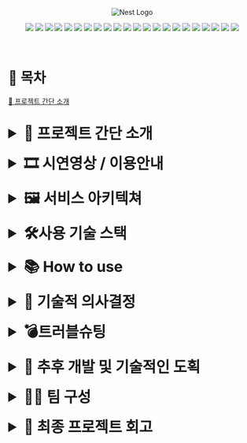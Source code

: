 <p align="center">
  <img src="https://postfiles.pstatic.net/MjAyNDAyMDFfOTcg/MDAxNzA2Nzc2MzgwODY5.o4trv2TkTycT-E_-bBYnlpI5-BPZeB0eMp7TdybUxPQg.PCetaFXlL-Jc8eieJ-OT13ooa7WEjBHDMpod1nfUxbog.PNG.dkdud530/gola.png?type=w966" width="200" alt="Nest Logo" />
</p>

<p align="center">
  <img  src="https://img.shields.io/badge/Node.js-339933?style=flat-square&logo=Node.js&logoColor=white">
  <img  src="https://img.shields.io/badge/NestJS-E0234E?style=flat-square&logo=NestJS&logoColor=white">
  <img  src="https://img.shields.io/badge/Typescript-3178c6?style=flat-square&logo=typescript&logoColor=white">
  <img src="https://img.shields.io/badge/TypeORM-FE3A2F?style=flat-square&logo=TypeORM&logoColor=white">
  <img src="https://img.shields.io/badge/Axios-5A29E4?style=flat-square&logo=Axios&logoColor=white">
  <img src="https://img.shields.io/badge/JWT-000000?style=flat-square&logo=JSON%20web%20tokens&logoColor=white">
  <img src="https://img.shields.io/badge/Puppeteer-40B5A4?style=flat-square&logo=Puppeteer&logoColor=white">
  <img src="https://img.shields.io/badge/Toss%20Payment-0055FF?style=flat-square&logo=Toss&logoColor=white">
  <img src="https://img.shields.io/badge/Google%20Login-4285F4?style=flat-square&logo=Google&logoColor=white">
  <img src="https://img.shields.io/badge/Naver%20Login-03C75A?style=flat-square&logo=Naver&logoColor=white">
  <img src="https://img.shields.io/badge/Kakao%20Login-FFCD00?style=flat-square&logo=Kakao&logoColor=white">
  <img src="https://img.shields.io/badge/Redis-DC382D?style=flat-square&logo=Redis&logoColor=white">
  <img src="https://img.shields.io/badge/Docker-2496ED?style=flat-square&logo=Docker&logoColor=white">
  <img src="https://img.shields.io/badge/GitHub_Actions-2088FF?style=flat-square&logo=GitHub-Actions&logoColor=white">
  <img src="https://img.shields.io/badge/JMeter-9CCA42?style=flat-square&logo=Apache%20JMeter&logoColor=white">
  <img src="https://img.shields.io/badge/Winston-FF6B6B?style=flat-square&logo=Winston&logoColor=white">
<img src="https://img.shields.io/badge/Elasticsearch-005571?style=flat-square&logo=Elasticsearch&logoColor=white">
<img src="https://img.shields.io/badge/Kibana-005571?style=flat-square&logo=Kibana&logoColor=white">
  <img src="https://img.shields.io/badge/EC2-FF9900?style=flat-square&logo=amazon-aws&logoColor=white">
  <img src="https://img.shields.io/badge/Load%20Balancer-FF9900?style=flat-square&logo=amazon-aws&logoColor=white">
  <img src="https://img.shields.io/badge/Route%2053-FF9900?style=flat-square&logo=amazon-aws&logoColor=white">
  <img src="https://img.shields.io/badge/AWS_S3-569A31?style=flat-square&logo=Amazon-S3&logoColor=white">
</p>
<br>

# 📜 목차

[👀 프로젝트 간단 소개](#👀-프로젝트-간단-소개)

<br>

<details>
  <summary style="font-size: 30px;"><strong>👀 프로젝트 간단 소개</strong></summary>

<img src="./readme/Untitled.png">

```
💡 10만원 기부하고 13만원 돌려받는 답례품들을 둘러보세요!

원한다면 기부하고 상품이 마음에 든다면 장바구니에 담고 구매해보세요!
```

### **✔️ 프로젝트 명** : gola(골라)

### **✔️ 소개**

- 한 줄 정리 : 고향사랑 기부 제도 답례품을 소개하고 상품이 괜찮아 **다시 구매하고싶은 사람들은 구매도 가능한 쇼핑몰**
  - [원본 고향사랑기부 공식 사이트 구경하기](https://www.ilovegohyang.go.kr/goods/index-main.html)

### **✔️** 프로젝트 주제 선택 배경

- 조회, 등록, 찜, 장바구니, 문의, 댓글, 결제, 배송, 셀러, 관리자 등 다양한 API를 기획, 구현해 볼 수 있는 키워드이기에 선택했습니다.
  <details>
      <summary>뜬금없이 고향사랑기부제?(정말 궁금하신 분만 눌러보세요)</summary>

  - 고향사랑기부제도는 20년전 일본이 **인구감소**와 **저성장시대**에 돌입했을 때 **지역소멸 완화**를 위해 시작한 제도입니다.
  - 1년차인 **2008년에 약 80억엔(현재기준 약 700억)정도** 기부금이 모였고 **20년쯤 뒤에는 약 8000억(약 7조) 수준**으로 성장했습니다.(100배성장)
  - 그리고 그 성장동력에는 **답례품 경쟁**으로 인한 소액기부의 비중이 큰 정도가 아니라 **대다수를 차지**했습니다.

  <div style="display:flex">
  <img src="./readme/Untitled 1.png" width="50%">
  <img src="./readme/Untitled 2.png" width="50%">
  </div>

  ```
  💡 그리고 보시다시피 대한민국의 인구감소, 저성장, 지역소멸 위기는 저때의 일본보다 더 절망적입니다.
  ```

  - 대한민국은 **2023년에 처음으로 이 제도를 도입**했으며 **`1년차를 약 650원의 성과로 마감`**했습니다.(잘 모르시는게 당연합니다)
  - 총액 650억에 52만 5천건이면 **1명당 평균 13만원을 기부한 셈**입니다. 즉, 일본과 같이 **답례품 위주의 소액기부 비중이 매우 높다는 것**을 의미합니다.

    <img src="./readme/Untitled 3.png">

  ```
  💡 이 제도는 점점 더 장려될 것이고, 시장이 커지고 관련 서비스들이 늘어날 가능성을 가지고 있다고 생각합니다.
  어느순간 모두 알게될 컨텐츠를 기반으로 한 유사 서비스를 미리 기획하고 경험해보는 것은 유의미하다고 생각했습니다.
  ```

  </details>

</details>

<br>

<details>
  <summary style="font-size: 30px;"><strong>🎞️ 시연영상 / 이용안내</strong></summary>
  
  ### 시연영상

[![YouTube 비디오](https://img.youtube.com/vi/3P4Wx0NaEwQ/0.jpg)](https://www.youtube.com/watch?v=3P4Wx0NaEwQ)

### 이용안내/체험하기

- [직접 체험하기](https://front.gosagi.com)
- [홈페이지 이용안내 바로가기](https://lanlanlooo.notion.site/1112584491d84cdfa087ae31424e8c9f)
</details>

<br>

<details>
  <summary style="font-size: 30px;"><strong>🖼️ 서비스 아키텍쳐</strong></summary>
  <img src="./readme/Untitled 4.png">
</details>

<br>

<details>
  <summary style="font-size: 30px;"><strong>🛠️사용 기술 스택</strong></summary>
  <table>
  <thead>
    <tr>
      <th>사용 기술</th>
      <th>도입 이유</th>
    </tr>
  </thead>
  <tbody>
    <tr>
      <td>NestJS</td>
      <td>기본 개발 언어로 모듈을 자동으로 생성하고 관리</td>
    </tr>
    <tr>
      <td>MySQL(aws rds)</td>
      <td>쇼핑몰 특성 상 데이터가 많고 cascade가 필요한 관계가 존재하기 때문에 관계형 데이터베이스인 mysql을 기본 dbms로 선택</td>
    </tr>
    <tr>
      <td>TypeORM</td>
      <td>typeorm으로 백엔드에서 sql을 처리</td>
    </tr>
    <tr>
      <td>Redis Cloud</td>
      <td>refresh 토큰이나 최근 본 상품 보기 등의 기능을 구현할 때 메인 DB에 계속 접근하고 내용을 쌓인 채로 두는 것보단 인덱싱이 빠르고 삭제 가능한 캐시 데이터를 사용할 수 있는 REDIS를 사용</td>
    </tr>
    <tr>
      <td>AWS S3</td>
      <td>이미지를 저장하기 위해 사용</td>
    </tr>
    <tr>
      <td>JWT</td>
      <td>로그인 시 jwt으로 사용자 인증을 관리하였고 role guard를 통해 몇몇 보안과 관련된 api는 관리자, 판매자만 접속할 수 있도록 인가를 구현</td>
    </tr>
    <tr>
      <td>Passport</td>
      <td>회원가입/소셜 로그인 기능 구현</td>
    </tr>
    <tr>
      <td>Toss API</td>
      <td>상품 결제 기능 구현</td>
    </tr>
    <tr>
      <td>Puppeteer</td>
      <td>데이터크롤링에는 동적 요소를 크롤링/스크래핑</td>
    </tr>
    <tr>
      <td>JMeter</td>
      <td>부하 테스트</td>
    </tr>
    <tr>
      <td>Docker</td>
      <td>팀원간의 일관성 있는 배포환경을 구축</td>
    </tr>
    <tr>
      <td>GitAction</td>
      <td>자동화된 CI/CD 프로세스 구현</td>
    </tr>
    <tr>
      <td>Winston</td>
      <td>로깅을 통해 사용자의 사용 패턴을 분석하고 에러 발생 시 즉각 대응</td>
    </tr>
    <tr>
      <td>ElasticSearch</td>
      <td>수집된 저장한 후 키바나와 연동</td>
    </tr>
    <tr>
      <td>Kibana</td>
      <td>로그를 시각화/분석</td>
    </tr>
  </tbody>
</table>
</details>

<br>

<details>
  <summary style="font-size: 30px;"><strong>📚 How to use</strong></summary>

  <details>
<summary style="font-size: 20px;"><strong>env</strong></summary>
<pre><code>  # Database
  DB_HOST = "DB URL"
  DB_PORT = "DB PROT"
  DB_USERNAME = "DB USERNAME"
  DB_PASSWORD = "DB PASSWORD"
  DB_NAME = "DB NAME"
  DB_SYNC = true
  PORT = 3000<br>
  # JWT Secret Key
  JWT_SECRET_KEY=""<br>
  # Redis Cloud
  REDIS_HOST = "DB URL"
  REDIS_PORT = "DB PORT"
  REDIS_USERNAME = "DB USERNAME"
  REDIS_PASSWORD = "DB PASSWORD"<br>
  # Kakao Auth
  KAKAO_KEY = ""
  KAKAO_CLIENT_SECRET = ""
  KAKAO_REDIRECT = ""# Naver Auth
  NAVER_CLIENT_ID = ""
  NAVER_CLIENT_SECRET = ""
  NAVER_CALLBACK_URL = ""<br>
  # Google Auth
  GOOGLE_CLIENT_ID = ""
  GOOGLE_CLIENT_SECRET = ""
  GOOGLE_CALLBACK_URL = ""<br>
  # Toss 테스트 키
  TOSS_TEST_KEY = "TOSS PAYMENT KEY"<br>
  # AWS S3
  AWS_ACCESS_KEY_ID = "AKIA5B2RRRTP5XD54K6Q"
  AWS_SECRET_ACCESS_KEY = "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"
  AWS_REGION = "ap-northeast-2"
  AWS_BUCKET_NAME = "visitor-gosagi"
</code></pre>
</details>

<details>
<summary style="font-size: 20px;"><strong>Install package</strong></summary><br>
<pre><code>npm i</code></pre>
</details>

<details>
<summary style="font-size: 20px;"><strong>Running the app</strong></summary>

#### development

<pre><code>$ npm run start</code></pre>

#### watch mode

<pre><code>$ npm run start:dev</code></pre>
</details>

</details>

<br>

<details>
  <summary style="font-size: 30px;"><strong>💬 기술적 의사결정</strong></summary>

<details markdown="1">
  <summary markdown="1" style="font-size: 20px;"><strong>📰 크롤링 라이브러리 선택(`Puppeteer`)</strong></summary>
  <div markdown="1">

### 1) 파이썬 라이브러리 vs 자바스크립트 라이브러리

- `파이썬의 장단점`

  - 장점
    - 배우기 쉽다 : ???
    - 라이브러리가 아주 많다
    - 절차적, 객체지향, 함수형, 관점형 프로그래밍이 모두 가능하다
    - 대규모 프로그램에 대한 이상적인 구조와 지원을 제공한다.
    - `Java`, `C` 및 `C ++` 프로그래밍 코드와 통합 가능하다.
      [JavaScript vs. Python](https://velog.io/@hyoniii_log/JavaScript-vs.-Python)
  - 단점

    - 속도

      - 파이썬은 다른 언어에 비해 `2~10배 정도 느리다.`
      - 여러가지 이유가 있지만 그 중 하나는 `dynamical type`이다.
      - 파이썬은 변수들의 데이터 타입을 정해줄 필요가 없다.
      - 파이썬이 알아서 그 일을 처리하는데 그 과정이 파이썬에게 큰 부담이 된다고 한다.
      - 그래서 프로젝트가 점점 커지고 소스 코드가 길어질수록 속도는 점점 느려진다.
      <aside>

      ```
      💡 결론 : 파이썬이 라이브러리가 더 많지만, 자바스크립트와 동일하게 다이나믹 타입이므로 속도상 나은 점은 없어보임, 유효한 라이브러리가 있다면 자바스크립트를 통해 진행하는 것이 유리할것으로 결정
      ```

    </aside>

  ### 2) **Cheerio** vs **Puppeteer**

- **Cheerio**
  - DOM 파서로서 HTML과 XML 파일을 파싱하는 데 탁월합니다.
  - <strong>`axios`</strong>와 같은 HTTP 클라이언트 라이브러리와 결합하여 사용됩니다.(단독사용불가)
  - 브라우저처럼 웹사이트를 렌더링하지 않아, CSS 적용이나 외부 리소스 로딩이 필요 없습니다.
  - 단순한 문법과 jQuery와 유사한 사용법으로 학습 곡선이 낮습니다.
  - <strong>`puppeteer`</strong>에 비해 속도가 매우 빠릅니다
- **Puppeteer**

  - 브라우저 자동화 도구로, 헤드리스 크롬 또는 크로미움을 제어합니다.
  - 자바스크립트 실행이 가능하여 동적인 웹 페이지 크롤링에 적합합니다.
  - 웹사이트와 상호작용하거나 로그인 폼, 스크립트 뒤의 콘텐츠에 접근할 수 있습니다.
  - 기능이 많고 <strong>`Async`</strong>를 사용해야 하므로 학습 곡선이 높습니다.
  - <strong>`cheerio`</strong>에 비해 상대적으로 느립니다

    <img src="./readme/Untitled 5.png">

  ```
  💡 크롤링 대상 사이트가 동적사이트로 밝혀짐
  Cheerio로 크롤링한 결과 변수명이 그대로 크롤링됨
  따라서 동적요소를 가져올 수 있는 Puppteer 채택
  ```

    </div>
  </details>

<details markdown="1">
  <summary markdown="1" style="font-size: 20px;"><strong>💡 로깅 시스템 `Winston` 도입</strong></summary>
  <div markdown="1">

### 1) 로깅 시스템 도입 이유

- 로깅 : 애플리케이션에서 발생하는 이벤트에 대한 기록!
- 로깅을 하면 사용자들이 자주 사용하는 기능을 찾아서 유저의 사용 패턴을 분석할 수 있고, 에러 로깅을 통해 에러가 발생한 지점을 파악하여 빠른 문제 해결이 가능합니다.
- 로그들을 파일에 기록하거나 DB에 저장한 후 통계를 내면 보다 나은 유지보수 진행할 수 있습니다.

### 2) NEST의 logger vs Sentry vs pino vs Winston

### NEST 자체의 logger

- nest 자체에서 제공하는 기능
  장점
  - 라이브러리를 설치하지 않아도 됨!
    단점
  - 로깅 옵션이 제한적이라 복잡한 로깅이 제한적임

### Sentry

- Sentry는 개발자가 애플리케이션에서 발생하는 에러와 예외를 실시간으로 추적하고, 분석할 수 있도록 도와주는 애플리케이션 모니터링 및 에러 추적 플랫폼
- 에러/버그 로깅에 집중
- 프론트 에러 로그 시스템이라는 제목이 많이 보임
  장점
  - 다양한 언어/프레임워크 지원
  - 에러에 대한 자세한 정보를 제공함
  - 애플리케이션의 성능 모니터링, 성능 저하가 예상되는 부분을 식별할 수 있
    단점
  - 많은 기능을 사용하려면 유로 플랜을 구독해야 한다고,,,
  - 에러가 Sentry 서버로 전송되어서 보안 이슈가 발생할 수 있

### pino

- node를 위한 매우 빠른 로깅 라이브러리
- 로그를 JSON 형식으로 출력함
- 사용 방법이 쉬운듯 ?
  장점
  - 많은 양의 로그를 효율적으로 처리 가능
  - 속도가 매우 빠름
    단점
  - 로그 레벨과 포맷 커스터마이징이 제한적일 수 있음

### `Winston`

- node에서 가장 유명한 로깅 라이브러리! (실제로 nest 로깅을 검색해보면 대부분이 nest의 로거를 잠깐 알려주고 winston을 사용하는 것을 볼 수 있음)
- 매우 강력한 로깅 기능 제공
  장점
  - 다양한 로깅 옵션/로깅 대상 제공
  - 커스터마이징이 용이하여 복잡한 로깅 요구 사항을 충족할 수 있음
    단점
  - 초기 설정이 복잡할 수 있음!
  - 로그 처리를 위한 오버헤드가 발생할 수 도..

```
💡 로그를 원하는 방식으로 커스터마이징 하고 빠른 시간 내에 많은 정보들을 확인할 수 있는 winston을 채택
```

  </div>
</details>

<details markdown="1">
  <summary markdown="1" style="font-size: 20px;"><strong>👨‍🔧 부하 테스트 `Jmeter` 도입</strong></summary>
  <div markdown="1">

### 1) 부하시스템 도입 이유

- 쇼핑몰은 한 상품에 인기에 따라서 트래픽이 대량 발생할 수 있는 서비스입니다.
- 따라서 일정한도수준의 트래픽을 가정하여 부하를 분산, 개선할 수 있는 시스템을 구축하려면 테스트를 위한 부하시스템을 갖출 필요성이 있었습니다.

### 2) Jmeter vs Ngrinder vs Gatling

- <strong>`Jmeter`</strong> ⭐⭐⭐⭐⭐
  - 접근성 ⭐⭐⭐⭐⭐
    - 설치도 쉽고 GUI로 구동되므로 사용하기 편함
    - 구동에 CLI, 코드가 필요없고 `**메뉴한글화**`도 되어있음(필요시 CLI로도 구동가능)
  - 기능성 ⭐⭐⭐⭐⭐
    - 다양한 기능을 지원(시나리오 생성 가능)
  - 데이터 ⭐⭐⭐⭐⭐
    - 열람 데이터 종류가 가장 많음
  - 보완성 ⭐⭐⭐⭐⭐
    - 방대한 커뮤니티를 가짐
- Ngrinder ⭐⭐⭐⭐
  - 접근성 ⭐⭐⭐⭐⭐
    - docker로 쉽게 설치, 이용 가능
    - GUI 기반으로 진행되나, 세부 구동시 테스트코드를 작성해야 함(`Groovy Scripts`)
    - 진짜 메뉴만 한글화됨(네이버에서 만들었다며)
  - 기능성 ⭐⭐⭐
    - 다양한 기능을 지원하기는 하지만 테스트코드가 익숙해진 후 활용해야함
    - 그에 비해 뒤에나오는 커뮤니티나 업데이트가 지속적으로 이루어지지는 않음
  - 데이터 ⭐⭐⭐
    - TPS기반의 그래프만 보여줌
    - 열심히 해석하면 되지만 종류는 국한됨
  - 보완성 ⭐⭐⭐
    - 상대적으로 적은 커뮤니티를 보유함
- Gatling ⭐⭐
  - 접근성 ⭐⭐⭐
    - CLI를 통해서만 테스트 가능함
    - 결과는 html로 그래프 화시켜준다는 점이 유일한 희망
  - 특이점 ⭐⭐
    - 성공을 OK, 실패를 KO로 표현함
    - Cnt/s 단위로 표현됨 Count of events per second
    - 그거말곤 장점이 뭔지 잘 모르겠음

```
💡 모든면에서 전반적으로 `Jmeter`가 우위에 있음으로 판단하고 Jmeter를 선택
```

</div></details>

<details markdown="1">
  <summary markdown="1" style="font-size: 20px;"><strong>📉 `Redis` > `Cookie` 다운그레이드</strong></summary>
  <div markdown="1">

### 최초의 선택 Redis

- 초기에 최근 본 상품에 대해 구현을 논의하면서 Cookie, Redis중에 고민하였음
- 최초에는 휘발성이 강한 DATA이지만 브라우저가 달라지더라도 한 유저에게 같은 값을 제공할 수 있는 Redis를 선택했음

### 받았던 피드백들

- 중간발표 후 Redis에 대한 피드백
    <aside>
    💡 쇼핑몰은 여러 상품을 검색하고 정보를 확인하는 과정이 무수히 반복 되는곳입니다. 최근 본 상품의 경우도 자주 바뀔 가능성이 높은데요. redis에 적재하는 이유가 있을까요? 다른 대안은 없을까요?
    
    </aside>

- 담당 튜터님의 피드백
    <aside>
    💡 상품 상세정보가 로그인한 유저에게만 오픈되어있는데 아닌 사람에게도 보여주는 것이 훨씬 서비스측면에서 좋을 것 같다.
    
    </aside>

### 재고민 후 Cookie선택

- 로그인 없이 디테일 페이지를 볼 수 있다면 비로그인 유저에게도 최근 본 상품 열람이 가능해져야함(기존 기능 수정이 불가피함)
- Cookie에 내역을 저장하면 클라이언트 단에서 최근 본 상품을 꺼내 쓸 수 있으며 Redis 자원은 더 유리한 곳에 사용할 수 있음
- 이미 본 서비스에 ‘찜’ 기능이 있어 관심가는 서비스를 기억할 수 있는 기능이 있으므로 굳이 브라우저가 달라지더라도 최근본 상품이 유저별 공유될 실익이 없다고 판단하였음

</div></details>
</details>

<br>

<details>
  <summary style="font-size: 30px;"><strong>💣트러블슈팅</strong></summary>
<details markdown="1">
  <summary markdown="1" style="font-size: 20px;"><strong>😤 몇 명까지 버틸 수 있을까? 대용량 트래픽 처리</strong></summary>
  <div markdown="1">

**🤒 문제 현상**

- 부하테스트 구축 후 실험결과 요청자수가 많아질수록 평균응답속도가 느려지고 에러율도 증가함
  - 에러가 날경우 서버에서는 요청이 왔는지도 인지하지 못하게 됨
    <img src="./readme/Untitled 6.png">

**🧐 발생 원인**

- **연결 시간 초과**, **서버 부하로 인한 소켓종료**
  ```json
  java.net.SocketException: Socket closed
  ```
- 연결 거부 오류

  ```json
  org.apache.http.conn.HttpHostConnectException: Connect to back.gosagi.com:443
  [back.gosagi.com/3.35.113.5, back.gosagi.com/54.180.0.249] failed: Connection timed out: connect
  ```

**🧐 해결 방안**

- 서버증설 및 로드밸런싱
  - 도커 컨테이너 추가를 통한 서버 증축
    <img src="./readme/Untitled 7.png">
- Docker에 Nginx컴포넌트 생성 및 부하 분산

  ```json
  worker_processes auto;

  events {
    worker_connections 1024;
  }

  http {
    upstream node-app {
      least_conn;
      server 43.201.114.107:3000 weight=10 max_fails=3 fail_timeout=30s;
      server 43.201.114.107:3001 weight=10 max_fails=3 fail_timeout=30s;

    }

    server {
      listen 80;
      server_name back.gosagi.com;

      location / {
        proxy_pass http://node-app;
        proxy_http_version 1.1;
        proxy_set_header Upgrade $http_upgrade;
        proxy_set_header Connection 'upgrade';
        proxy_set_header Host $host;
        proxy_cache_bypass $http_upgrade;
      }
    }
  }
  ```

**🫡 최종 결과**

| **2,000개 요청**                    | **3,000개 요청**                     | **4,000개 요청**                     |
| ----------------------------------- | ------------------------------------ | ------------------------------------ |
| 도입 이전                           | 도입 이전                            | 도입 이전                            |
| 3569ms                              | 4597ms                               | 12061ms                              |
| <img src="./readme/Untitled 8.png"> | <img src="./readme/Untitled 10.png"> | <img src="./readme/Untitled 12.png"> |
| 평균 응답시간 2208ms(대략 2초)      | 평균 응답시간 2162ms(대략2초)        | 평균 응답시간 6522ms(대략6초)        |
| 오류 발생 없음                      | 오류 발생 없음                       | 오류 11.9% 발생                      |
| <img src="./readme/Untitled 9.png"> | <img src="./readme/Untitled 11.png"> | <img src="./readme/Untitled 13.png"> |

</div>
</details>

<details>
<summary markdown="1" style="font-size: 20px;"><strong>😎 모든걸 한번에! 개발생산성 향상을 위한 CI/CD 체계 구축</strong></summary>
  <div markdown="1">

**🤒 문제 현상**

- 서비스 고도화에 따라 배포버전 변경시 더불어 진행해야 할 프로세스가 많아지는 문제 발생
- 프로젝트 효율을 증대시키기 위해 자동화의 필요성 발생

**🧐 발생 원인**

- 서비스 고도화에 따른 배포단계 복잡도 상승
- github merge ➡️ 서버에서의 리포지토리 full ➡️ docker이미지 생성 ➡️ 환경변수(.env) 전달 ➡️ docker 컨테이너 실행

**🧐 해결 방안**

- 다양한 자동화 툴 중 가장 유명한 젠킨스, GitAction 검토
- Jenkins 장단점
  - 파이프라인을 한곳에서 관리하기 편함, Private IP에서도 진행가능
  - 속도가 Github Action보다 빠름
  - 관련자료가 많은 편임
  - 초기 환경설정이 다소 복잡함
- GithubAction 장점
  - 관련자료가 상대적으로 적지만 초기 구성이 상대적으로 편리함
  - 초기 환경설정이 쉬움
  - **실시간 온라인으로 배포과정을 열람 가능**하여 에러핸들링에 용이

**🫡 최종 결정 : githubAction**

- github action이 초기구축이 용이하여 **배포단계 복잡도 감소라는 본목적 실현에 효율적**이라 판단
- 다양한 **기술을 구현 및 테스트**해보고 싶었던 프로젝트의 특징상 목적달성을 위한 구현시간 절감으로 개발생산성 향상 도모
- 향후 민감한 정보 등 Private IP를 사용할 시 젠킨스 등도 고려, 구현시도예정
  </details>

<details>
<summary markdown="1" style="font-size: 20px;"><strong>😋 더 가볍게! : Docker 이미지 경량화를 통한 서버 생산성 향상</strong></summary>
  <div markdown="1">

**🤒 문제 현상**

- 구축단계에서 지속적인 이미지 빌드, 서비스 규모 확장
- 개발자 PC, 서버 인트턴스 등 현 디바이스 수준에서 한계치에 도달하는 문제 발생

**🧐 발생 원인**

- 프리티어 서버의 CPU, 메모리 한계
- 견습용 개발자 디바이스의 저장용량, 메모리 한계

**🧐 해결 과정**

- 알파인 이미지 확인 후 시도 : 컨테이너 내부에서 사용하기 위해 제작된 운영체제인 알파인 리눅스 프로젝트를 기반으로 하는이미지
- 다단계빌드 확인 후 시도
  - 여러 단계의 빌드 단계를 만들고, 다른 단계의 결과물에서 특정 폴더만 복사 가능하여 이미지 경량화 가능

**🫡 개선 결과**

| **초기 이미지(구동전, `1.61G 용량`)** | **알파인 이미지(구동전, 917MB 용량)** | **다단계 빌드(구동전, `293MB 용량`)** |
| ------------------------------------- | ------------------------------------- | ------------------------------------- |
| <img src="./readme/Untitled 14.png">  | <img src="./readme/Untitled 16.png">  | <img src="./readme/Untitled 18.png">  |
| **메모리 사용 : 388MB**               | **메모리 사용 : 292MB**               | **메모리 사용 : `161MB`**             |
| <img src="./readme/Untitled 15.png">  | <img src="./readme/Untitled 17.png">  | <img src="./readme/Untitled 19.png">  |

</details>

<details>
<summary markdown="1" style="font-size: 20px;"><strong>🤩 어플리케이션 실행오류까지 포함된 전역 로깅 구축</strong></summary>
  <div markdown="1">

**🤒 문제 현상**

- `Winston`으로 에러 로깅할 때 애플리케이션 실행 시 발생하는 에러(DB 연결 등)이 기록되지 않음
- 로깅은 지속적으로 쌓는데 성공했으나 로깅 데이터를 관리, 분석하는 필요성이 생김

**🧐 발생 원인**

- 로깅을 미들웨어에서 진행하고 있는데 애플리케이션이 실행되기 전에는 미들웨어를 거치지 않기 때문
- `Winston` 라이브러리는 로깅을 상세하게 커스터마이징 할 수는 있지만 분석까지 해주는 도구는 아님

**🧐 해결 과정**

- `main.ts`에서 전역 필터를 걸어 애플리케이션 실행을 포함한 전역에서 발생하는 로그 수집 가능해짐

<img src="./readme/Untitled 20.png">

- `Winston` 라이브러리를 이용해 추출한 로그를 `winston-elasticsearch` 라이브러리를 통해 `Elasticsearch` 에 저장 후 `Kibana`를 통해 분석, 열람하도록 시스템 구축(`elastic cloud`를 이용하였음)

<img src="./readme/Untitled 21.png">

**🫡 개선 결과**

<img src="./readme/Untitled 22.png">

- 로그를 호출 수 별로 정리하여 확인할 수 있도록 `데이터 축적` ➡️ `저장` ➡️ `분석` ➡️ `시각화`까지 연결
  </details>

</details>

<br>

<details>
  <summary style="font-size: 30px;"><strong>😤 추후 개발 및 기술적인 도획</strong></summary>

- `DB`는 `분산`을 해보지 못해서 추후 docker활용해 분산 및 동시성 제어를 위한 `분산 락`을 경험해보고 싶습니다.
- 개발 단계에서 `테스트 코드`를 조금 더 상세하게 공부해보고 싶다.
- 로깅 시스템을 `엘라스틱 서치`를 적용해서 좀더 `심화적으로 관리`해보고 싶다.
- `검색어 순위별` 정리하는 기능을 구현해보고 싶다.
</details>

<br>

<details>
  <summary style="font-size: 30px;"><strong>🙌🏻 팀 구성</strong></summary>

## 정창일 (**[🔗깃허브](https://github.com/visitor17564) / [🔗블로그](https://www.notion.so/Visitor-s-TIL-BLOG-db04ff434b18402880802a1350303e15?pvs=21))**

👤 **포지션** : 리더, **기획** 전반, 프론트앤드, **버그픽스**

🔧 **주요 작업**

- 프론트앤드 설계 및 백앤드 연결작업 전반
- 프론트/백앤드 버그픽스 전반
- S3 활용한 파일 업로드
- Nest.js 백앤드 API 제작 : store
- 크롤링 구조 구축 지원 : Puppteer

🖥️ **주요 사용기술**

| Puppeteer | ngrinder | Jmeter     | aws S3   | rds |
| --------- | -------- | ---------- | -------- | --- |
| HTML      | CSS      | Javascript | Tailwind |     |

## 이아영 (**[🔗깃허브](https://github.com/ay0530) / [🔗블로그](https://velog.io/@ay0530/posts))**

👤 **포지션** : 부리더, **로깅 프로세스 담당**, 백앤드 구현, 프론트앤드 지원

🔧 **주요 작업**

- **log 데이터 수집, 관리, 시각화** 작업 : winston ➡️ ElasticSearch ➡️ Kibana 연동
- **캐시DB** 활용한 리프레시토큰 관리 : **redis**
- **크롤링** 구조 구축 : Puppteer
- Nest.js 백앤드 API 제작 : user, auth(jwt), store, question, answer
- 프론트앤드 설계 및 백앤드 연결작업 지원

🖥️ **주요 사용기술**

| winston    | ElasticSearch | Kibana | Nestjs | Puppeteer | redis | Typescript |
| ---------- | ------------- | ------ | ------ | --------- | ----- | ---------- |
| Javascript | Tailwind      | HTML   | CSS    |           |       |            |

## 권유진 (**[🔗깃허브](https://github.com/asdfg20564) / [🔗블로그](https://smy1308.tistory.com/))**

👤 **포지션** : 팀원, **로깅 프로세스 담당**, 백앤드 구현

🔧 **주요 작업**

- **log 데이터 수집, 관리, 시각화** 작업 : winston ➡️ ElasticSearch ➡️ Kibana 연동
- Nest.js 백앤드 API 제작 : order, wish, review, cart, guard
- 이미지 파일 압축을 통한 프론트 로딩시간 단축
- 백앤드 버그픽스 전반

🖥️ **주요 사용기술**

| winston    | ElasticSearch | Kibana | Nestjs | Typescript | redis |
| ---------- | ------------- | ------ | ------ | ---------- | ----- |
| Javascript | HTML          | CSS    |        |            |       |

## 하정현 (**🔗깃허브 / [🔗블로그](https://velog.io/@zmjjkk98/posts))**

👤 **포지션** : 팀원, **CI/CD 담당**, **대용량 트래픽 관리**, **부하테스트 담당**, 백앤드 구현

🔧 **주요 작업**

- Nest.js 백앤드 API 제작 : product
- Passport 활용한 SNS 로그인 구축(Naver, Google)
- **docker** 서버환경 구축 : NGINX ➡️ \*\*\*\*ELB ➡️ Ec2 ➡️ docker
- NGINX 로드밸런싱을 통한 **대용량 트래픽 관리**
- merge와 동시에 **자동으로 배포되는 CI/CD 구축** : githubAction - docker 활용
- Gatling 활용한 부하테스트 환경 구축 및 실험
- 크롤링 구조 구축 지원 : Puppteer

🖥️ **주요 사용기술**

| docker | NGINX      | AWS Elastic Load Balancer(ELB) | Nestjs | Typescript |
| ------ | ---------- | ------------------------------ | ------ | ---------- |
| Ec2    | Javascript | githubAction                   |        |            |

## 손민영 (**[🔗깃허브](https://github.com/smy1308) / [🔗블로그](https://smy1308.tistory.com/))**

👤 **포지션** : 팀원, **CI/CD 담당**, **부하테스트 담당**, 백앤드 구현

🔧 **주요 작업**

- Nest.js 백앤드 API 제작 : FAQ, Address CRUD
- Passport 활용한 SNS 로그인 구축(Kakao)
- **docker** 서버환경 구축 지원 : NGINX ➡️ \*\*\*\*ELB ➡️ Ec2 ➡️ docker
- 다단계빌드 구축을 통한 **docker이미지 경량화**
- merge와 동시에 **자동으로 배포되는 CI/CD 구축** : githubAction - docker 활용
- Jmeter 활용한 **부하테스트 환경 구축 및 자료관리**

🖥️ **주요 사용기술**

| docker | Nestjs       | Typescript | Jmeter |
| ------ | ------------ | ---------- | ------ |
| Ec2    | githubAction | Javascript |        |

</details>

<br>

<details>
  <summary style="font-size: 30px;"><strong>🥹 최종 프로젝트 회고</strong></summary>

### 정창일

- 🫡 **좋았던 부분 :** API등의 단순 구현보다 좀더 **백앤드적인 시도를 경험 하는 쪽으로 방향을 정하고 진행**한 것이 오히려 짧은 기간 각자에게 더 큰 도움이 되었다고 생각합니다.
- 🤒 **아쉬운 부분 :** 처음 시도해보는 것들이었다보니 백앤드적 컨텐츠의 **심화적인 요소를 고민하는 것보다** 기능 자체를 **구현하는 데 시간이 더 많이 쓰였던게** 아쉽습니다.
  좀더 전체적인 흐름을 이해하고 다양한 상황에 맞춰 개념들을 활용할 수 있도록 공부하고 싶습니다.

### 이아영

- 🫡 **좋았던 부분 :** 팀장님을 통해 노션으로 일정, 업무 등을 정리하는 방법을 배웠고 팀원분들과의 협업을 통해 여러 기능을 학습할 수 있어서 좋았습니다. 그리고 공식 문서가 중요하다는 것을 뼈저리게 느낄 수 있었습니다 땡큐!
- 🤒 **아쉬운 부분 :** 지금까지 구현해보지 않았던 기능들을 제작하다보니 내가 진행하는 방향이 맞는지 확인되지 않은 채로 공식문서, 여러 글을 보면서 많은 시간을 소요한 것과 제 업무를 처리하느라 다른 팀원분들의 작업을 제대로 확인하지 못 한 것이 아쉽습니다.

### 권유진

- 🫡 **좋았던 부분 :** 매일매일 열심히 해주시고 묻거나 찾을 때 즉각 나타나셔서 같이 팁들 공유해주셔서 정말 좋았습니다. 많이 발전할 수 있었던 것 같고 묵묵한 노력 덕에 최종발표까지 달릴 수 있었다고 생각합니다.
- 🤒 **아쉬운 부분 :** 취업활동을 동시에 하느라 심화 구현에 시간을 많이 쓰지 못해서 미안하였고, 완성까지 그나마 안정적이어서 다행이었지만, 조금 더 열의를 불태워 어려운 것에 도전해 보는 것도 좋은 경험이었을 것이라 생각합니다.

### 하정현

- 🫡 **좋았던 부분 :** 맡은 역할에 대해 다들 120%이상 해주신것 같아서 좋았고, 개발에 있어서 다양하게 생각하지 못했던 부분이나 잘 몰랐던 부분들을 공유 받을 수 있어서 좋았습니다.
- 🤒 **아쉬운 부분 :** 구현 했던 기능에 대해 정답지가 없다보니, 더 나은 방법이 없었는지 아니면 어떤 부분이 안좋은 방법인지 알려주는 사람이 없으니 아쉬웠습니다.

### 손민영

- 🫡 **좋았던 부분 :** 일정공유와 회의록 작성 등 프로젝트 **진행 기록을 자세하게 한것**이 굉장히 잘한 부분이라고 생각하고, **일정조율**도 잘 진행되었다고 생각합니다.
- 🤒 **아쉬운 부분 :** 아쉬운것은 시간을 들여 심화공부가 필요한 부분들이 있어 **좀 더 도전적인 기술을 구현하지 못했다는 것**이 아쉽습니다.
</details>
